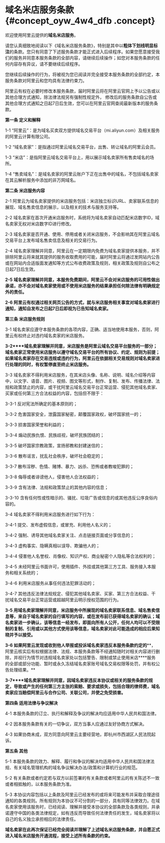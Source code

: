 # 域名米店服务条款 {#concept_oyw_4w4_dfb .concept}

欢迎使用阿里云提供的**域名米店服务**。

请您认真细致地阅读以下《域名米店服务条款》，特别是其中以**粗体下划线明显标注**的条款。您只有同意了下述服务条款才能正式进入后续程序。如果您愿意接受我们的服务并同意本服务条款的全部内容，请继续后续操作；如您对本服务条款的任何内容存有异议，请不要继续后续程序。

您继续后续操作的行为，将被视为您已阅读并完全接受本服务条款的全部约定，本服务条款对阿里云和您均具有法律约束力。

阿里云有权在必要时修改本服务条款，届时阿里云将在阿里云官网上予以公告或以其他合理方式通知，除法律法规另有强制性规定外， 修改后的服务条款自公告或其他合理方式通知之日起7日后生效，您可以在阿里云官网查阅最新版本的服务条款。

**第一条 定义和解释**

1-1 “阿里云”：是为域名买卖双方提供域名交易平台（mi.aliyun.com）及相关服务的阿里云计算有限公司。

1-2 “域名卖家”：是指通过阿里云域名交易平台，出售、转让域名的阿里云会员。

1-3 “米店”：是指阿里云域名交易平台上，用以展示域名卖家所有售卖域名的场所。

1-4 “售卖域名”：是域名卖家的阿里云账户下正在出售中的域名，不包括域名卖家在其云解析服务中添加的非万网域名。

**第二条 米店服务内容**

2-1 阿里云为域名卖家提供的米店服务包括：米店独立标识URL、卖家联系信息的展现、域名售卖信息的展示，以及相关的技术与服务支持等。

2-2 域名卖家在首次开通米店服务时，系统将为域名卖家自动匹配米店数字ID，域名卖家无权对米店数字ID进行修改。

2-3 域名卖家是否开通、使用、停用或者关闭米店服务，不会影响其在阿里云域名交易平台上发布域名售卖信息及相关的交易行为。

2-4 域名卖家理解并同意，阿里云在一定期限内免费为域名卖家提供本服务，并不排除阿里云将来就其提供的服务收取费用的可能，届时阿里云将通过发网站内公告或在网站内合适版面发通知等方式公布收费政策及规则，相关政策及规则自公布之日起7日后生效。

**2-5 域名卖家理解并同意，本服务免费期间，阿里云不会对米店服务的可用性做出承诺，亦不会对域名卖家使用或不使用米店服务的结果承担任何除法律有明确规定外的责任。**

**2-6 阿里云有权通过相关网页公告的方式，就与米店服务相关事宜对域名卖家进行通知，通知自发布之日起7日后即视为已告知域名卖家。**

**第三条 米店服务规则**

3-1 域名卖家应遵守本服务条款的各项内容，正确、适当地使用本服务，否则，阿里云有权终止对违约域名卖家的米店服务。

**3-2****域名卖家理解并同意，米店服务是阿里云域名交易平台服务的一部分；域名卖家正常使用米店服务以遵守域名交易平台的所有协议、约定、规则为前提；如果域名卖家存在交易违规或违约行为，阿里云在依据相关交易规则对域名卖家进行处理的同时，有权暂停直至终止米店服务。**

3-3 域名卖家不得利用米店服务，在其米店头像、名称、说明、域名介绍等内容中，以文字、语音、图片、视频、图文等形式，制作、复制、发布、传播法律、法规和政策禁止的内容，或干扰阿里云域名交易平台正常运营、侵犯其他域名卖家、买家或任何第三方合法权益的内容，包括但不限于：

3-3-1 反对宪法所确定的基本原则的；

3-3-2 危害国家安全，泄露国家秘密，颠覆国家政权，破坏国家统一的；

3-3-3 损害国家荣誉和利益的；

3-3-4 煽动民族仇恨、民族歧视，破坏民族团结的；

3-3-5 破坏国家宗教政策，宣扬邪教和封建迷信的；

3-3-6 散布谣言，扰乱社会秩序，破坏社会稳定的；

3-3-7 散布淫秽、色情、赌博、暴力、凶杀、恐怖或者教唆犯罪的；

3-3-8 侮辱或者诽谤他人，侵害他人合法权益的；

3-3-9 含有法律、法规和政策禁止的其他内容的信息；

3-3-10 含有任何性或性暗示的、骚扰、垃圾广告或信息的或其他违反公序良俗内容的。

3-4 域名卖家不得利用米店服务进行如下行为：

3-4-1 提交、发布虚假信息，或冒充、利用他人名义的；

3-4-2 强制、诱导其他域名卖家关注、点击链接页面或分享信息的；

3-4-3 虚构事实、隐瞒真相以误导、欺骗他人的；

3-4-4 侵害他人名誉权、肖像权、知识产权、商业秘密个人隐私等合法权利的；

3-4-5 未经阿里云书面许可，使用插件、外挂或其他第三方工具、服务接入本服务和相关系统的；

3-4-6 利用米店服务从事任何违法犯罪活动的；

3-4-7 其他违反法律法规规定、侵犯其他域名卖家、买家、第三方合法权益、干扰域名交易平台正常运营或超越阿里云明示授权范围的行为。

**3-5 用域名卖家理解并同意，米店服务中所展现的域名卖家联系信息、域名售卖信息等，来自于域名卖家的自行填写的内容，或在发布前已获得域名卖家的确认；域名卖家进一步确认，该等信息一经发布，即面向所有人公开，任何人均可以不受限制的复制、引用或以其他方式使用该等信息，域名卖家对此可能造成的相应后果知晓并予以接受。**

**3-6 如果阿里云发现或收到他人举报或投诉域名卖家违反本服务条款约定的****，阿里云核实后有权根据法律、法规、本服务条款等不经通知随时对相关内容进行删除，并视行为情节对违规域名卖家处以包括警告、限制或禁止使用米店****服务的全部或部分功能、暂时或永久冻结域名卖家账号域名交易权限等处罚，并有权公告处理结果。**

**3-7****域名卖家理解并同意，因域名卖家违反本协议或相关的服务条款的规定，导致或产生的任何第三方主张的索赔、要求或损失，包括合理的律师费，域名卖家应当赔偿阿里云与合作公司、关联公司，并使之免受损害。**

**第四条 适用法律与争议解决**

4-1 本服务条款的订立、执行和解释及争议的解决均应适用中华人民共和国法律。

4-2 因本服务条款有关的一切争议，双方当事人应通过友好协商方式解决。

4-3 如果协商未成，双方同意向阿里云主要经营地，即杭州市西湖区人民法院起诉。

**第五条 其他**

5-1 本服务条款的效力、解释、履行和争议的解决均适用中华人民共和国法律法规、有关域名管理机构的域名争议解决办法/政策和计算机行业的规范。

5-2 有关条款或者约定若与双方以前签署的有关条款或者阿里云的有关陈述不一致或者相抵触的，以本服务条款为准。

5-3 本协议内容包括以上条款及阿里云已经发布的或将来可能发布并采取合理途径通知的各类规则。所有规则为本协议不可分割的一部分，具有同等法律效力。在域名卖家使用该服务时，已经阅读、理解并接受本协议的全部条款及各类规则，并承诺遵守中国的各类法律规定，如有违反而导致任何法律责任的发生，域名卖家将以自己的名义独立承担相应的法律责任。

**域名卖家在此再次保证已经完全阅读并理解了上述域名米店服务条款，并自愿正式进入域名米店服务开通流程，接受上述所有条款的约束。**

